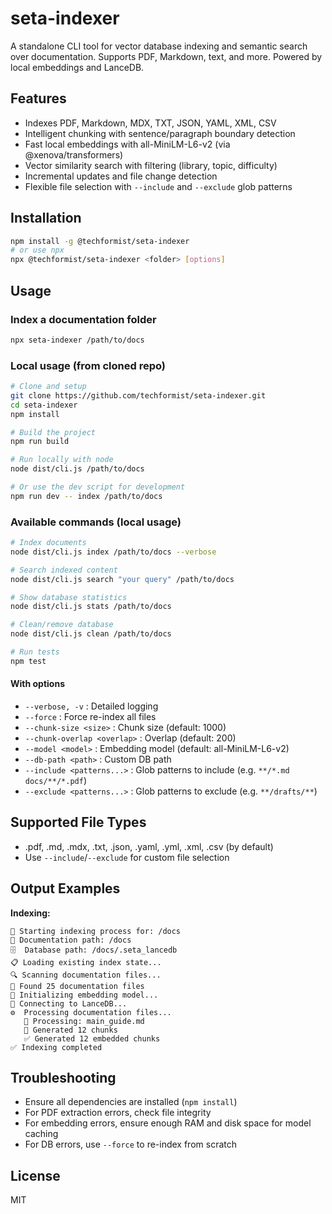 # seta-indexer

A standalone CLI tool for vector database indexing and semantic search over documentation. Supports PDF, Markdown, text, and more. Powered by local embeddings and LanceDB.

## Features

- Indexes PDF, Markdown, MDX, TXT, JSON, YAML, XML, CSV
- Intelligent chunking with sentence/paragraph boundary detection
- Fast local embeddings with all-MiniLM-L6-v2 (via @xenova/transformers)
- Vector similarity search with filtering (library, topic, difficulty)
- Incremental updates and file change detection
- Flexible file selection with `--include` and `--exclude` glob patterns

## Installation

```bash
npm install -g @techformist/seta-indexer
# or use npx
npx @techformist/seta-indexer <folder> [options]
```

## Usage

### Index a documentation folder

```bash
npx seta-indexer /path/to/docs
```

### Local usage (from cloned repo)

```bash
# Clone and setup
git clone https://github.com/techformist/seta-indexer.git
cd seta-indexer
npm install

# Build the project
npm run build

# Run locally with node
node dist/cli.js /path/to/docs

# Or use the dev script for development
npm run dev -- index /path/to/docs
```

### Available commands (local usage)

```bash
# Index documents
node dist/cli.js index /path/to/docs --verbose

# Search indexed content
node dist/cli.js search "your query" /path/to/docs

# Show database statistics
node dist/cli.js stats /path/to/docs

# Clean/remove database
node dist/cli.js clean /path/to/docs

# Run tests
npm test
```

#### With options

- `--verbose, -v` : Detailed logging
- `--force` : Force re-index all files
- `--chunk-size <size>` : Chunk size (default: 1000)
- `--chunk-overlap <overlap>` : Overlap (default: 200)
- `--model <model>` : Embedding model (default: all-MiniLM-L6-v2)
- `--db-path <path>` : Custom DB path
- `--include <patterns...>` : Glob patterns to include (e.g. `**/*.md` `docs/**/*.pdf`)
- `--exclude <patterns...>` : Glob patterns to exclude (e.g. `**/drafts/**`)

## Supported File Types

- .pdf, .md, .mdx, .txt, .json, .yaml, .yml, .xml, .csv (by default)
- Use `--include`/`--exclude` for custom file selection

## Output Examples

**Indexing:**

```
🚀 Starting indexing process for: /docs
📁 Documentation path: /docs
🗄️  Database path: /docs/.seta_lancedb
📋 Loading existing index state...
🔍 Scanning documentation files...
📄 Found 25 documentation files
🧠 Initializing embedding model...
🔗 Connecting to LanceDB...
⚙️  Processing documentation files...
   📄 Processing: main_guide.md
   📝 Generated 12 chunks
   ✅ Generated 12 embedded chunks
✅ Indexing completed
```

## Troubleshooting

- Ensure all dependencies are installed (`npm install`)
- For PDF extraction errors, check file integrity
- For embedding errors, ensure enough RAM and disk space for model caching
- For DB errors, use `--force` to re-index from scratch

## License

MIT
